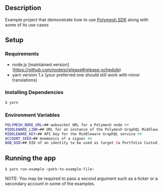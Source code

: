 ## Description

Example project that demonstrate how to use [Polymesh SDK](https://github.com/PolymeshAssociation/polymesh-sdk) along with some of its use cases

## Setup

### Requirements

- node.js [maintained version] (https://github.com/nodejs/release#release-schedule)
- yarn version 1.x (your preferred one should still work with minor translations)

### Installing Dependencies

```bash
$ yarn
```

### Environment Variables

```bash
POLYMESH_NODE_URL=## websocket URL for a Polymesh node ##
MIDDLEWARE_LINK=## URL for an instance of the Polymesh GraphQL Middleware service ##
MIDDLEWARE_KEY=## API key for the Middleware GraphQL service ##
ACCOUNT_SEED=## mnemonics of a signer ##
BOB_DID=## DID of an identity to be used as target (a Portfolio Custodian, a Claim target etc.) for various use cases ##
```

## Running the app

```bash
$ yarn run-example <path-to-example-file>
```

NOTE: You may be required to pass a second argument such as a ticker or a secondary account in some of the examples.
